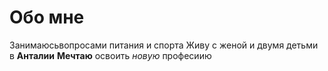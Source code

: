 # Обо мне

Занимаюсьвопросами питания и спорта
Живу с женой и двумя детьми в **Анталии**
**Мечтаю** освоить _новую_ професиию